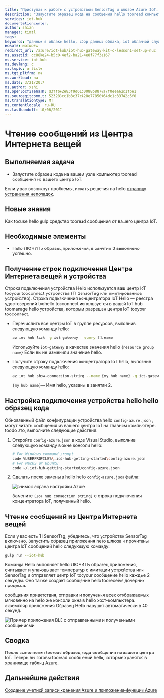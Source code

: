 ```yaml
---
title: "Приступая к работе с устройством SensorTag и шлюзом Azure IoT. Урок 3. Чтение сообщений | Документация Майкрософт"
description: "Запустите образец кода на сообщения hello tooread компьютера узла из вашего центра IoT."
services: iot-hub
documentationcenter: 
author: shizn
manager: timtl
tags: 
keywords: "данные в облако hello, сбор данных облака, iot облачной службы, iot данных"
ROBOTS: NOINDEX
redirect_url: /azure/iot-hub/iot-hub-gateway-kit-c-lesson1-set-up-nuc
ms.assetid: cc88be24-b5c0-4ef2-ba21-4e8f77f3e167
ms.service: iot-hub
ms.devlang: c
ms.topic: article
ms.tgt_pltfrm: na
ms.workload: na
ms.date: 3/21/2017
ms.author: xshi
ms.openlocfilehash: d3ffbe2e83f9d61c0088b8876a7f0eea62c1fbe1
ms.sourcegitcommit: 523283cc1b3c37c428e77850964dc1c33742c5f0
ms.translationtype: MT
ms.contentlocale: ru-RU
ms.lasthandoff: 10/06/2017
---
```

# <a name="read-messages-from-your-iot-hub"></a>Чтение сообщений из Центра Интернета вещей

## <a name="what-you-will-do"></a>Выполняемая задача

- Запустите образец кода на вашем узле компьютер tooread сообщения из вашего центра IoT.

Если у вас возникнут проблемы, искать решения на hello [страницу устранения неполадок](iot-hub-gateway-kit-c-troubleshooting.md).

## <a name="what-you-will-learn"></a>Новые знания

Как toouse hello gulp средство tooread сообщения от вашего центра IoT.

## <a name="what-you-need"></a>Необходимые элементы

- Hello ЛЮЧИТЬ образец приложения, в занятии 3 выполнено успешно.

## <a name="get-your-iot-hub-and-device-connection-strings"></a>Получение строк подключения Центра Интернета вещей и устройства

Строка подключения устройства Hello используется ваш центр IoT tooyour tooconnect устройства (TI SensorTag или имитированное устройство). Строка подключения концентратора IoT Hello — реестра удостоверений toohello tooconnect используется в вашей IoT hub toomanage hello устройства, которым разрешен центра IoT tooyour tooconnect.

- Перечислить все центры IoT в группе ресурсов, выполнив следующую команду hello:

   ```bash
   az iot hub list -g iot-gateway --query [].name
   ```

   Используйте `iot-gateway` в качестве значения hello `{resource group name}` Если вы не изменили значение hello.
- Получите строку подключения концентратора IoT hello, выполнив следующую команду hello:

   ```bash
   az iot hub show-connection-string --name {my hub name} -g iot-gateway
   ```

   `{my hub name}`— Имя hello, указаны в занятии 2.

## <a name="configure-hello-device-connection-for-hello-sample-code"></a>Настройка подключения устройства hello hello образец кода

Обновленный файл конфигурации устройства hello `config-azure.json` , могут читать сообщения из вашего центра IoT на главном компьютере. toodo это, выполните следующие действия:

1. Откройте `config-azure.json` в коде Visual Studio, выполнив следующую команду в окне консоли hello:

   ```bash
   # For Windows command prompt
   code %USERPROFILE%\.iot-hub-getting-started\config-azure.json
   # For MacOS or Ubuntu
   code ~/.iot-hub-getting-started/config-azure.json
   ```

2. Сделать после замены в hello hello `config-azure.json` файла:

   ![снимок экрана настройки Azure](media/iot-hub-gateway-kit-lessons/lesson3/config_azure.png)

   Замените `[IoT hub connection string]` с строка подключения концентратора IoT, полученный hello.

## <a name="read-messages-from-your-iot-hub"></a>Чтение сообщений из Центра Интернета вещей

Если у вас есть TI SensorTag, убедитесь, что устройство SensorTag включено. Запустить образец приложения hello шлюза и прочитаны центра IoT сообщений hello следующую команду:

```bash
gulp run --iot-hub
```

Команда Hello выполняет hello ЛЮЧИТЬ образец приложения, считывает и упаковывает температур с имитации устройства или SensorTag и отправляет центр IoT tooyour сообщение hello каждые 2 секунды. Оно также создает сообщение hello tooreceive дочерних процесса.

сообщения приветствия, отправки и получения всех отображаемых мгновенно на hello же консоли окна в hello хост-компьютера. экземпляр приложения Образец Hello нарушит автоматически в 40 секунд.

![Пример приложения BLE с отправленными и полученными сообщениями](media/iot-hub-gateway-kit-lessons/lesson3/gulp_run_read_hub.png)

## <a name="summary"></a>Сводка

После выполнения tooread образец кода сообщения из вашего центра IoT. Теперь вы готовы tooread сообщений hello, которые хранятся в хранилище таблиц Azure.

## <a name="next-steps"></a>Дальнейшие действия
[Создание учетной записи хранения Azure и приложения-функции Azure](iot-hub-gateway-kit-c-lesson4-deploy-resource-manager-template.md)


